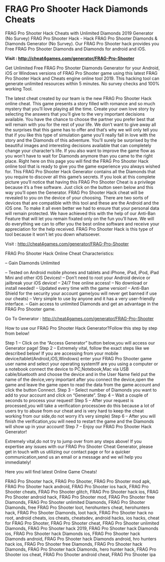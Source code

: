 <h1>FRAG Pro Shooter Hack Diamonds Cheats</h1>

FRAG Pro Shooter Hack Cheats with Unlimited Diamonds 2019 Generator (No Survey) FRAG Pro Shooter Hack - Hack FRAG Pro Shooter Diamonds & Diamonds Generator (No Survey). Our FRAG Pro Shooter hack provides you Free FRAG Pro Shooter Diamonds and Diamonds for android and iOS.

<b>Visit : http://cheat4games.com/generator/FRAG-Pro-Shooter</b>

Get Unlimited Free FRAG Pro Shooter Diamonds Generator for your Android, iOS or Windows versions of FRAG Pro Shooter game using this latest FRAG Pro Shooter Hack and Cheats engine online tool 2019. This hacking tool can generate unlimited resources within 5 minutes. No survey checks and 100% working Tool.

The latest cheat created by our team is the new FRAG Pro Shooter Hack online cheat. This game presents a story filled with romance and so much mystery that you’ll love playing all the time. Create your own love story by selecting the answers that you’ll give to the very important decisions available. You have the chance to choose the partner you prefer best that will remain with you for the rest of your life. We don’t want to give away all the surprises that this game has to offer and that’s why we will only tell you that if you like this type of simulation game you’ll really fall in love with the story and the Diamonds of this adventure. You’ll surely be surprised by the beautiful images and interesting decisions available that can completely change your character’s life. If you also want to improve the game flow as you won’t have to wait for Diamonds anymore than you came to the right place. Right here on this page you will find the FRAG Pro Shooter Hack online tool that is ready to give you the game experience you always wished for. This FRAG Pro Shooter Hack Generator contains all the Diamonds that you require to discover all this game’s secrets. If you look at this complete picture you’ll notice that having this FRAG Pro Shooter Cheat is a privilege because it’s a free software. Just click on the button seen below and this way you’ll open the Generator. FRAG Pro Shooter Hack cheat will be revealed to 
you on the device of your choosing. There are two sorts of devices that are compatible with this tool and these are the Android and the iOS one. To make it all even better we had to ensure that your personal data will remain protected. We have achieved this with the help of our Anti-Ban Feature that will let you remain fixated only on the fun you’ll have. We will do everything we can to offer you the best online software and receive your appreciation for the help received. FRAG Pro Shooter Hack is this type of tool because it won’t let you down whatsoever.

Visit : http://cheat4games.com/generator/FRAG-Pro-Shooter

FRAG Pro Shooter Hack Online Cheat Characteristics:

– Gain Diamonds Unlimited

– Tested on Android mobile phones and tablets and iPhone, iPad, iPod, iPad Mini and other iOS Devices!
– Don’t need to root your Android device or jailbreak your iOS device!
– 24/7 free online access!
– No download or install needed!
– Updated every time with the game version!
– Anti-Ban Shield for the security your account game(you will never get banned if use our cheats)
– Very simple to use by anyone and it has a very user-friendly interface.
– Gain access to unlimited Diamonds and get an advantage in the FRAG Pro Shooter game.

Go To Generator : http://cheat4games.com/generator/FRAG-Pro-Shooter

How to use our FRAG Pro Shooter Hack Generator?Follow this step by step from below!

Step 1 – Click on the “Access Generator” button below,you will access our Generator page!
Step 2 – Extremely vital, follow the exact steps like we described below! If you are accessing from your mobile device/tablet(Android,iOS,Windows) enter your FRAG Pro Shooter game user name and select your operating system!If are you using a computer or a notebook connect the device to PC,Notebook,Mac via USB cable/bluetooth and choose the device and in the User Name field put the name of the device,very important after you connect the device,open the game and leave the game open to read the data from the game account and click the button Connect.
Step 3 – Select number of Diamonds you want to add to your account and click on “Generate”.
Step 4 – Wait a couple of seconds to process your request!
Step 5 – After your request is processed,you will take a verification process(we do this because a lot of users try to abuse from our cheat and is very hard to keep the cheat working from our side,do not worry it’s very simple)
Step 6 – After you will finish the verification,you will need to restart the game and the Diamonds will show up in your account!
Step 7 – Enjoy our FRAG Pro Shooter Hack Generator!

Extremely vital,do not try to jump over from any steps above! If you expertise any issues with our FRAG Pro Shooter Cheat Generator, please get in touch with us utilizing our contact page or for a quicker communication,send us an email or a message and we wil help you immediately!

Here you will find latest Online Game Cheats!


FRAG Pro Shooter hack, FRAG Pro Shooter, FRAG Pro Shooter mod apk, FRAG Pro Shooter hack android, FRAG Pro Shooter ios hack, FRAG Pro Shooter cheats, FRAG Pro Shooter glitch, FRAG Pro Shooter hack ios, FRAG Pro Shooter android hack, FRAG Pro Shooter mod, FRAG Pro Shooter free Diamonds, FRAG Pro Shooter unlimited Diamonds, FRAG Pro Shooter Diamonds, free FRAG Pro Shooter loot, herohunters cheat, herohunters hack, FRAG Pro Shooter Diamonds, loot hack, FRAG Pro Shooter hack no root, android cheats, ios cheats, cheatsdev, android hacks, ios hacks, cheat for FRAG Pro Shooter, FRAG Pro Shooter cheat, FRAG Pro Shooter unlimited Diamonds, FRAG Pro Shooter hack 2019, FRAG Pro Shooter hack Diamonds ios, FRAG Pro Shooter hack Diamonds ios, FRAG Pro Shooter hack Diamonds android, FRAG Pro Shooter hack Diamonds android, hro hunters hack ios, FRAG Pro Shooter free Diamonds, FRAG Pro Shooter hack Diamonds, FRAG Pro Shooter hack Diamonds, hero hunter hack, FRAG Pro Shooter ios cheat, FRAG Pro Shooter android cheat, FRAG Pro Shooter ipa



